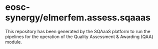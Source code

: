# eosc-synergy/elmerfem.assess.sqaaas
This repository has been generated by the SQAaaS platform to run the pipelines
for the operation of the
Quality Assessment & Awarding (QAA)
module.
